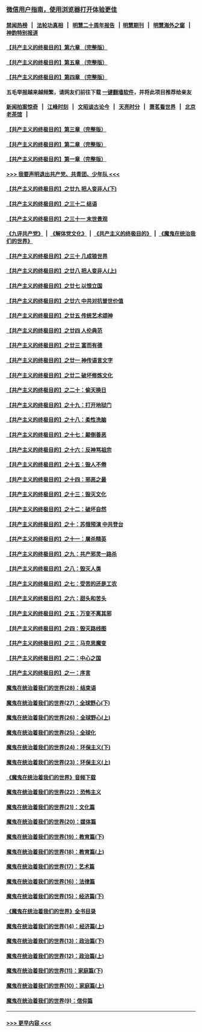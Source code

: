 ### [微信用户指南，使用浏览器打开体验更佳](https://github.com/gfw-breaker/banned-news1/blob/master/indexes/wechat-guide.md?t=0)
#### [禁闻热榜](热点新闻.md?t=0)  &nbsp;&nbsp;|&nbsp;&nbsp; [法轮功真相](https://github.com/gfw-breaker/truth/blob/master/README.md?t=0) &nbsp;&nbsp;|&nbsp;&nbsp; [明慧二十周年报告](https://github.com/gfw-breaker/mh-reports/blob/master/README.md?t=0) &nbsp;&nbsp;|&nbsp;&nbsp;[明慧期刊](https://github.com/gfw-breaker/mh-qikan) &nbsp;&nbsp;|&nbsp;&nbsp; [明慧海外之窗](https://github.com/gfw-breaker/mh-news/blob/master/README.md?t=0) &nbsp;&nbsp;|&nbsp;&nbsp; [神韵特别报道](https://github.com/gfw-breaker/mh-news/blob/master/shenyun.md?t=0)
#### [【共产主义的终极目的】第六章 （完整版）](../pages/nsc422/n11428913.md?t=02122322) 
#### [【共产主义的终极目的】第五章 （完整版）](../pages/nsc422/n11428912.md?t=02122322) 
#### [【共产主义的终极目的】第四章 （完整版）](../pages/nsc422/n11428907.md?t=02122322) 
#### 五毛举报越来越频繁，请网友们前往下载 [一键翻墙软件](https://github.com/gfw-breaker/ssr-accounts)，并将此项目推荐给亲友
#### [新闻拍案惊奇](https://github.com/gfw-breaker/banned-news1/blob/master/pages/link4.md) &nbsp;&nbsp;|&nbsp;&nbsp; [江峰时刻](https://github.com/gfw-breaker/banned-news1/blob/master/pages/link4.md) &nbsp;&nbsp;|&nbsp;&nbsp; [文昭谈古论今](https://github.com/gfw-breaker/banned-news1/blob/master/pages/link4.md) &nbsp;&nbsp;|&nbsp;&nbsp; [天亮时分](https://github.com/gfw-breaker/banned-news1/blob/master/pages/link4.md) &nbsp;&nbsp;|&nbsp;&nbsp; [萧茗看世界](https://github.com/gfw-breaker/banned-news1/blob/master/pages/link4.md) &nbsp;&nbsp;|&nbsp;&nbsp; [北京老茶馆](https://github.com/gfw-breaker/banned-news1/blob/master/pages/link4.md) &nbsp;&nbsp;|&nbsp;&nbsp; 
#### [【共产主义的终极目的】第三章（完整版）](../pages/nsc422/n11428848.md?t=02122322) 
#### [【共产主义的终极目的】第二章（完整版）](../pages/nsc422/n11428831.md?t=02122322) 
#### [【共产主义的终极目的】第一章（完整版）](../pages/nsc422/n11417651.md?t=02122322) 
#### [>>> 我要声明退出共产党、共青团、少年队 <<<](https://github.com/begood0513/goodnews/blob/master/quit/letter.md) 
#### [【共产主义的终极目的】之廿九 把人变非人(下)](../pages/nsc422/n11344140.md?t=02122322) 
#### [【共产主义的终极目的】之三十二 结语](../pages/nsc422/n11360535.md?t=02122322) 
#### [【共产主义的终极目的】之三十一 末世景观](../pages/nsc422/n11351129.md?t=02122322) 
#### [《九评共产党》](https://github.com/begood0513/9ping.md/blob/master/README.md) &nbsp;|&nbsp; [《解体党文化》](../../../../jtdwh.md/blob/master/README.md)  &nbsp;|&nbsp; [《共产主义的终极目的》](../../../../gczydzjmd.md/blob/master/README.md) &nbsp;|&nbsp; [《魔鬼在统治我们的世界》](../../../../mgztzwmdsj.md/blob/master/README.md) 
#### [【共产主义的终极目的】之三十 几成狼世界](../pages/nsc422/n11348280.md?t=02122322) 
#### [【共产主义的终极目的】之廿八 把人变非人(上)](../pages/nsc422/n11340492.md?t=02122322) 
#### [【共产主义的终极目的】之廿七 以恨立国](../pages/nsc422/n11336944.md?t=02122322) 
#### [【共产主义的终极目的】之廿六 中共对抗普世价值](../pages/nsc422/n11324785.md?t=02122322) 
#### [【共产主义的终极目的】之廿五 传统艺术颂神](../pages/nsc422/n11296396.md?t=02122322) 
#### [【共产主义的终极目的】之廿四 人伦典范](../pages/nsc422/n11296397.md?t=02122322) 
#### [【共产主义的终极目的】之廿三 富而有德](../pages/nsc422/n11283598.md?t=02122322) 
#### [【共产主义的终极目的】之廿一 神传语言文字](../pages/nsc422/n11263265.md?t=02122322) 
#### [【共产主义的终极目的】之廿二 破坏修炼文化](../pages/nsc422/n11245728.md?t=02122322) 
#### [【共产主义的终极目的】之二十：偷天换日](../pages/nsc422/n11238846.md?t=02122322) 
#### [【共产主义的终极目的】之十九：打开地狱门](../pages/nsc422/n11206376.md?t=02122322) 
#### [【共产主义的终极目的】之十八：柔性洗脑](../pages/nsc422/n11199994.md?t=02122322) 
#### [【共产主义的终极目的】之十七：颠倒善恶](../pages/nsc422/n11179782.md?t=02122322) 
#### [【共产主义的终极目的】之十六：反神骂祖宗](../pages/nsc422/n11166798.md?t=02122322) 
#### [【共产主义的终极目的】之十五：毁人不倦](../pages/nsc422/n11166792.md?t=02122322) 
#### [【共产主义的终极目的】之十四：邪恶之最](../pages/nsc422/n11150249.md?t=02122322) 
#### [【共产主义的终极目的】之十三：毁灭文化](../pages/nsc422/n11135227.md?t=02122322) 
#### [【共产主义的终极目的】之十二：破坏自然](../pages/nsc422/n11135214.md?t=02122322) 
#### [【共产主义的终极目的】之十：苏俄预演 中共登台](../pages/nsc422/n11118424.md?t=02122322) 
#### [【共产主义的终极目的】之十一：屠杀精英](../pages/nsc422/n11118442.md?t=02122322) 
#### [【共产主义的终极目的】之九：共产邪灵一路杀](../pages/nsc422/n11114139.md?t=02122322) 
#### [【共产主义的终极目的】之八：毁灭人类](../pages/nsc422/n11108503.md?t=02122322) 
#### [【共产主义的终极目的】之七：受苦的还是工农](../pages/nsc422/n11101809.md?t=02122322) 
#### [【共产主义的终极目的】之六：甜头和苦头](../pages/nsc422/n11096971.md?t=02122322) 
#### [【共产主义的终极目的】之五：万变不离其邪](../pages/nsc422/n11091285.md?t=02122322) 
#### [【共产主义的终极目的】之四：毁灭路线图](../pages/nsc422/n11086284.md?t=02122322) 
#### [【共产主义的终极目的】之三：马克思魔变](../pages/nsc422/n11061941.md?t=02122322) 
#### [【共产主义的终极目的】之二：中心之国](../pages/nsc422/n11047728.md?t=02122322) 
#### [【共产主义的终极目的】之一：序言](../pages/nsc422/n11086077.md?t=02122322) 
#### [魔鬼在统治着我们的世界(28)：结束语](../pages/nsc422/n10936246.md?t=02122322) 
#### [魔鬼在统治着我们的世界(27)：全球野心(下)](../pages/nsc422/n10928319.md?t=02122322) 
#### [魔鬼在统治着我们的世界(26)：全球野心(上)](../pages/nsc422/n10900318.md?t=02122322) 
#### [魔鬼在统治着我们的世界(25)：全球化](../pages/nsc422/n10788205.md?t=02122322) 
#### [魔鬼在统治着我们的世界(24)：环保主义(下)](../pages/nsc422/n10695307.md?t=02122322) 
#### [魔鬼在统治着我们的世界(23)：环保主义(上)](../pages/nsc422/n10688613.md?t=02122322) 
#### [《魔鬼在统治着我们的世界》音频下载](../pages/nsc422/n10635553.md?t=02122322) 
#### [魔鬼在统治着我们的世界(22)：恐怖主义](../pages/nsc422/n10614727.md?t=02122322) 
#### [魔鬼在统治着我们的世界(21)：文化篇](../pages/nsc422/n10597706.md?t=02122322) 
#### [魔鬼在统治着我们的世界(20)：媒体篇](../pages/nsc422/n10586579.md?t=02122322) 
#### [魔鬼在统治着我们的世界(19)：教育篇(下)](../pages/nsc422/n10564808.md?t=02122322) 
#### [魔鬼在统治着我们的世界(18)：教育篇(上)](../pages/nsc422/n10526970.md?t=02122322) 
#### [魔鬼在统治着我们的世界(17)：艺术篇](../pages/nsc422/n10499093.md?t=02122322) 
#### [魔鬼在统治着我们的世界(16)：法律篇](../pages/nsc422/n10485969.md?t=02122322) 
#### [魔鬼在统治着我们的世界(15)：经济篇(下)](../pages/nsc422/n10469975.md?t=02122322) 
#### [《魔鬼在统治着我们的世界》全书目录](../pages/nsc422/n10464261.md?t=02122322) 
#### [魔鬼在统治着我们的世界(14)：经济篇(上)](../pages/nsc422/n10457370.md?t=02122322) 
#### [魔鬼在统治着我们的世界(13)：政治篇(下)](../pages/nsc422/n10448270.md?t=02122322) 
#### [魔鬼在统治着我们的世界(12)：政治篇(上)](../pages/nsc422/n10444576.md?t=02122322) 
#### [魔鬼在统治着我们的世界(11)：家庭篇(下)](../pages/nsc422/n10440961.md?t=02122322) 
#### [魔鬼在统治着我们的世界(10)：家庭篇(上)](../pages/nsc422/n10435448.md?t=02122322) 
#### [魔鬼在统治着我们的世界(9)：信仰篇](../pages/nsc422/n10432159.md?t=02122322) 

----
#### [ >>> 更早内容 <<< ](../indexes/nsc422-earlier.md)
